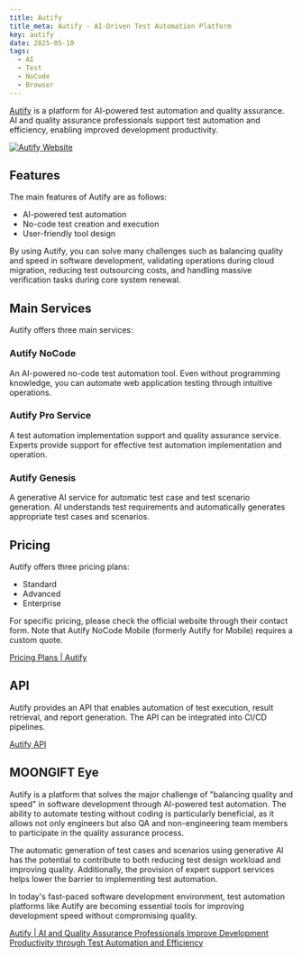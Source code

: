 ```yaml
---
title: Autify
title_meta: Autify - AI-Driven Test Automation Platform
key: autify
date: 2025-05-10
tags:
  - AI
  - Test
  - NoCode
  - Browser
---
```


[Autify](https://autify.jp/) is a platform for AI-powered test automation and quality assurance. AI and quality assurance professionals support test automation and efficiency, enabling improved development productivity.

[![Autify Website](/img/services/autify.jpg)](https://autify.jp/)

<!--more-->

## Features

The main features of Autify are as follows:

- AI-powered test automation
- No-code test creation and execution
- User-friendly tool design

By using Autify, you can solve many challenges such as balancing quality and speed in software development, validating operations during cloud migration, reducing test outsourcing costs, and handling massive verification tasks during core system renewal.

## Main Services

Autify offers three main services:

### Autify NoCode

An AI-powered no-code test automation tool. Even without programming knowledge, you can automate web application testing through intuitive operations.

### Autify Pro Service

A test automation implementation support and quality assurance service. Experts provide support for effective test automation implementation and operation.

### Autify Genesis

A generative AI service for automatic test case and test scenario generation. AI understands test requirements and automatically generates appropriate test cases and scenarios.

## Pricing

Autify offers three pricing plans:

- Standard
- Advanced
- Enterprise

For specific pricing, please check the official website through their contact form. Note that Autify NoCode Mobile (formerly Autify for Mobile) requires a custom quote.

[Pricing Plans | Autify](https://autify.jp/pricing)

## API

Autify provides an API that enables automation of test execution, result retrieval, and report generation. The API can be integrated into CI/CD pipelines.

[Autify API](https://autifyhq.github.io/autify-api/)

## MOONGIFT Eye

Autify is a platform that solves the major challenge of "balancing quality and speed" in software development through AI-powered test automation. The ability to automate testing without coding is particularly beneficial, as it allows not only engineers but also QA and non-engineering team members to participate in the quality assurance process.

The automatic generation of test cases and scenarios using generative AI has the potential to contribute to both reducing test design workload and improving quality. Additionally, the provision of expert support services helps lower the barrier to implementing test automation.

In today's fast-paced software development environment, test automation platforms like Autify are becoming essential tools for improving development speed without compromising quality.

[Autify | AI and Quality Assurance Professionals Improve Development Productivity through Test Automation and Efficiency](https://autify.jp/)

